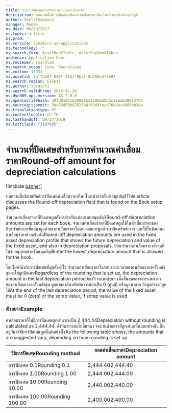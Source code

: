 ```yaml
---
title: จำนวนที่ปัดเศษสำหรับการคำนวณค่าเสื่อมราคา
description: บทความนี้อธิบายฟิลด์การปัดเศษค่าเสื่อมราคาที่พบในหน้าการตั้งค่าสมุดบัญชี
author: ShylaThompson
manager: AnnBe
ms.date: 06/20/2017
ms.topic: article
ms.prod: ''
ms.service: dynamics-ax-applications
ms.technology: ''
ms.search.form: AssetBookTable, AssetDepBookTable
audience: Application User
ms.reviewer: roschlom
ms.search.scope: Core, Operations
ms.custom: 13931
ms.assetid: faf7db87-046f-41d1-9baf-0df66e373e97
ms.search.region: Global
ms.author: saraschi
ms.search.validFrom: 2016-02-28
ms.dyn365.ops.version: AX 7.0.0
ms.openlocfilehash: 40fd019b1b5900fbd15866d9d3c32ed6d88147b4
ms.sourcegitcommit: 3ba95d50b8262fa0f43d4faad76adac4d05eb3ea
ms.translationtype: HT
ms.contentlocale: th-TH
ms.lasthandoff: 09/27/2019
ms.locfileid: "2187095"
---
```

# <a name="round-off-amount-for-depreciation-calculations"></a><span data-ttu-id="034b3-103">จำนวนที่ปัดเศษสำหรับการคำนวณค่าเสื่อมราคา</span><span class="sxs-lookup"><span data-stu-id="034b3-103">Round-off amount for depreciation calculations</span></span>

[!include [banner](../includes/banner.md)]

<span data-ttu-id="034b3-104">บทความนี้อธิบายฟิลด์การปัดเศษค่าเสื่อมราคาที่พบในหน้าการตั้งค่าสมุดบัญชี</span><span class="sxs-lookup"><span data-stu-id="034b3-104">This article discusses the Round-off depreciation field that is found on the Book setup pages.</span></span>

<span data-ttu-id="034b3-105">จำนวนค่าเสื่อมราคาที่ปัดเศษถูกตั้งค่าสำหรับแต่ละแบบสมุดบัญชี</span><span class="sxs-lookup"><span data-stu-id="034b3-105">Round-off depreciation amounts are set for each book.</span></span> <span data-ttu-id="034b3-106">จำนวนค่าเสื่อมราคาที่ปัดเศษถูกใช้ในค่าเสื่อมราคาของสินทรัพย์ถาวรที่แสดงมูลค่าของค่าเสื่อมราคาในอนาคตและมูลค่าของสินทรัพย์ถาวร และใช้ในข้อเสนอค่าเสื่อมราคาด้วยเช่นกัน</span><span class="sxs-lookup"><span data-stu-id="034b3-106">Round-off depreciation amounts are used in the fixed asset depreciation profile that shows the future depreciation and value of the fixed asset, and also in depreciation proposals.</span></span> <span data-ttu-id="034b3-107">ป้อนจำนวนค่าเสื่อมราคาต่ำสุดที่ได้รับอนุญาตสำหรับสมุดบัญชี</span><span class="sxs-lookup"><span data-stu-id="034b3-107">Enter the lowest depreciation amount that is allowed for the book.</span></span> 

<span data-ttu-id="034b3-108">โดยไม่คำนึงถึงการปัดเศษที่ถูกตั้งค่าไว้ จำนวนค่าเสื่อมราคาในรอบระยะเวลาของค่าเสื่อมราคาครั้งหลังสุดจะไม่ถูกปัดเศษ</span><span class="sxs-lookup"><span data-stu-id="034b3-108">Regardless of the rounding that is set up, the depreciation amount in the last depreciation period isn't rounded.</span></span> <span data-ttu-id="034b3-109">เมื่อสิ้นสุดของรอบระยะเวลาของค่าเสื่อมราคาครั้งหลังสุด มูลค่าของสินทรัพย์ถาวรต้องเป็น 0 (ศูนย์) หรือมูลค่าซาก ถ้ามูลค่าซากถูกใช้</span><span class="sxs-lookup"><span data-stu-id="034b3-109">At the end of the last depreciation period, the value of the fixed asset must be 0 (zero) or the scrap value, if scrap value is used.</span></span>

### <a name="example"></a><span data-ttu-id="034b3-110">ตัวอย่าง</span><span class="sxs-lookup"><span data-stu-id="034b3-110">Example</span></span>

<span data-ttu-id="034b3-111">ค่าเสื่อมราคาที่ไม่มีการปัดเศษถูกคำนวณเป็น 2,444.44</span><span class="sxs-lookup"><span data-stu-id="034b3-111">Depreciation without rounding is calculated as 2,444.44.</span></span> <span data-ttu-id="034b3-112">ดังที่ตารางต่อไปนี้แสดง จำนวนดังกล่าวที่ถูกเสนอนั้นแตกต่างกัน ขึ้นอยู่กับว่าวิธีการปัดเศษถูกตั้งค่าอย่างไร</span><span class="sxs-lookup"><span data-stu-id="034b3-112">As the following table shows, the amounts that are suggested vary, depending on how rounding is set up.</span></span>

| <span data-ttu-id="034b3-113">วิธีการปัดเศษ</span><span class="sxs-lookup"><span data-stu-id="034b3-113">Rounding method</span></span> | <span data-ttu-id="034b3-114">ยอดค่าเสื่อมราคา</span><span class="sxs-lookup"><span data-stu-id="034b3-114">Depreciation amount</span></span> |
|-----------------|---------------------|
| <span data-ttu-id="034b3-115">การปัดเศษ 0.1</span><span class="sxs-lookup"><span data-stu-id="034b3-115">Rounding 0.1</span></span>    | <span data-ttu-id="034b3-116">2,444.40</span><span class="sxs-lookup"><span data-stu-id="034b3-116">2,444.40</span></span>            |
| <span data-ttu-id="034b3-117">การปัดเศษ 1.00</span><span class="sxs-lookup"><span data-stu-id="034b3-117">Rounding 1.00</span></span>   | <span data-ttu-id="034b3-118">2,444.00</span><span class="sxs-lookup"><span data-stu-id="034b3-118">2,444.00</span></span>            |
| <span data-ttu-id="034b3-119">การปัดเศษ 10.00</span><span class="sxs-lookup"><span data-stu-id="034b3-119">Rounding 10.00</span></span>  | <span data-ttu-id="034b3-120">2,440.00</span><span class="sxs-lookup"><span data-stu-id="034b3-120">2,440.00</span></span>            |
| <span data-ttu-id="034b3-121">การปัดเศษ 100.00</span><span class="sxs-lookup"><span data-stu-id="034b3-121">Rounding 100.00</span></span> | <span data-ttu-id="034b3-122">2,400.00</span><span class="sxs-lookup"><span data-stu-id="034b3-122">2,400.00</span></span>            |





